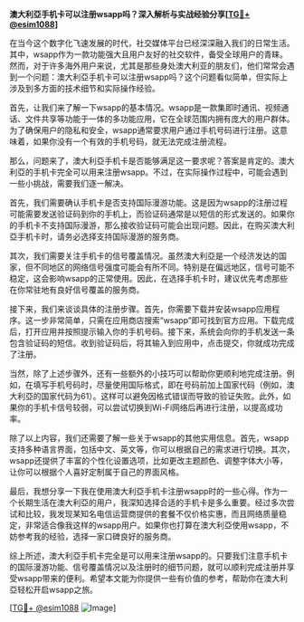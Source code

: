 **澳大利亞手机卡可以注册wsapp吗？深入解析与实战经验分享[[TG💪+ @esim1088](https://t.me/s/esim1088)]**

在当今这个数字化飞速发展的时代，社交媒体平台已经深深融入我们的日常生活。其中，wsapp作为一款功能强大且用户友好的社交软件，备受全球用户的青睐。然而，对于许多海外用户来说，尤其是那些身处澳大利亚的朋友们，他们常常会遇到一个问题：澳大利亞手机卡可以注册wsapp吗？这个问题看似简单，但实际上涉及到多方面的技术细节和实际操作经验。

首先，让我们来了解一下wsapp的基本情况。wsapp是一款集即时通讯、视频通话、文件共享等功能于一体的多功能应用，它在全球范围内拥有庞大的用户群体。为了确保用户的隐私和安全，wsapp通常要求用户通过手机号码进行注册。这意味着，如果你没有一个有效的手机号码，就无法完成注册流程。

那么，问题来了，澳大利亞手机卡是否能够满足这一要求呢？答案是肯定的。澳大利亞的手机卡完全可以用来注册wsapp。不过，在实际操作过程中，可能会遇到一些小挑战，需要我们逐一解决。

首先，我们需要确认手机卡是否支持国际漫游功能。这是因为wsapp的注册过程可能需要发送验证码到你的手机上，而验证码通常是以短信的形式发送的。如果你的手机卡不支持国际漫游，那么接收验证码可能会出现问题。因此，在购买澳大利亞手机卡时，请务必选择支持国际漫游的服务商。

其次，我们需要关注手机卡的信号覆盖情况。虽然澳大利亞是一个经济发达的国家，但不同地区的网络信号强度可能会有所不同。特别是在偏远地区，信号可能不稳定，这会影响wsapp的正常使用。因此，在选择手机卡时，建议优先考虑那些在你常驻地有良好信号覆盖的服务商。

接下来，我们来谈谈具体的注册步骤。首先，你需要下载并安装wsapp应用程序。这一步非常简单，只需在应用商店搜索“wsapp”即可找到官方应用。下载完成后，打开应用并按照提示输入你的手机号码。接下来，系统会向你的手机发送一条包含验证码的短信。收到验证码后，将其输入到应用中，点击提交，你就成功完成了注册。

当然，除了上述步骤外，还有一些额外的小技巧可以帮助你更顺利地完成注册。例如，在填写手机号码时，尽量使用国际格式，即在号码前加上国家代码（例如，澳大利亞的国家代码为61）。这样可以避免因格式错误而导致的验证失败。此外，如果你的手机卡信号较弱，可以尝试切换到Wi-Fi网络后再进行注册，以提高成功率。

除了以上内容，我们还需要了解一些关于wsapp的其他实用信息。首先，wsapp支持多种语言界面，包括中文、英文等，你可以根据自己的需求进行切换。其次，wsapp还提供了丰富的个性化设置选项，比如更改主题颜色、调整字体大小等，让你可以根据个人喜好定制属于自己的界面风格。

最后，我想分享一下我在使用澳大利亞手机卡注册wsapp时的一些心得。作为一个长期生活在澳大利亞的用户，我深知选择合适的手机卡是多么重要。经过多次尝试和比较，我发现某知名电信运营商提供的套餐不仅价格实惠，而且网络质量稳定，非常适合像我这样的wsapp用户。如果你也打算在澳大利亞使用wsapp，不妨参考我的经验，选择一家口碑良好的服务商。

综上所述，澳大利亞手机卡完全是可以用来注册wsapp的。只要我们注意手机卡的国际漫游功能、信号覆盖情况以及注册时的细节问题，就可以顺利完成注册并享受wsapp带来的便利。希望本文能为你提供一些有价值的参考，帮助你在澳大利亞轻松开启wsapp之旅。

[[TG💪+ @esim1088](https://t.me/s/esim1088) ![Image](https://i.postimg.cc/4NQfJmqS/Snipaste-2025-05-13-00-14-12.png)]